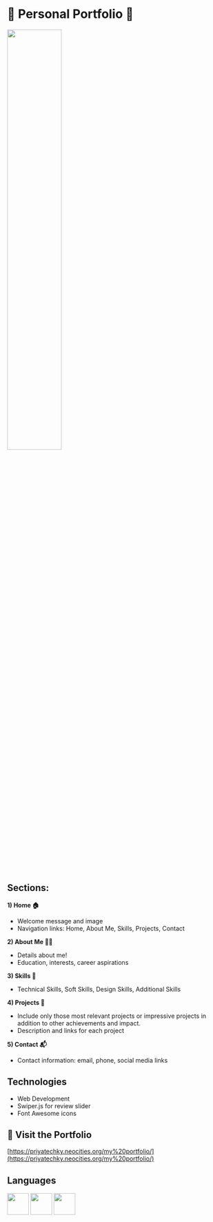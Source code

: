 # 🌟 Personal Portfolio 🌟 
<img src="https://i.pinimg.com/736x/14/63/64/1463646ef76b0664d6acbe4896cbddc8.jpg" width="50%">


## Sections:

**1) Home 🏠**

- Welcome message and image
- Navigation links: Home, About Me, Skills, Projects, Contact

**2) About Me 👩‍💻**

- Details about me!
- Education, interests, career aspirations

**3) Skills 💼**

- Technical Skills, Soft Skills, Design Skills, Additional Skills

**4) Projects 🚀**

- Include only those most relevant projects or impressive projects in addition to other achievements and impact.
- Description and links for each project

**5) Contact 📬**

- Contact information: email, phone, social media links

## Technologies

- Web Development
- Swiper.js for review slider
- Font Awesome icons
  
## 🔗 Visit the Portfolio 

[https://priyatechky.neocities.org/my%20portfolio/](https://priyatechky.neocities.org/my%20portfolio/)


## Languages
 <img height="50" width="50" src="https://img.icons8.com/color/48/000000/html-5.png" /> <img height="50" width="50" src="https://img.icons8.com/color/48/000000/css3.png" /> <img height="50" width="50" src="https://img.icons8.com/color/48/000000/javascript.png"/>
